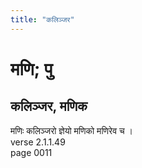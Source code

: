 ```yaml
---
title: "कलिञ्जर"
---
```


# मणि; पु
## कलिञ्जर, मणिक
मणिः कलिञ्जरो ज्ञेयो मणिको मणिरेव च ।<br />verse 2.1.1.49<br />page 0011

